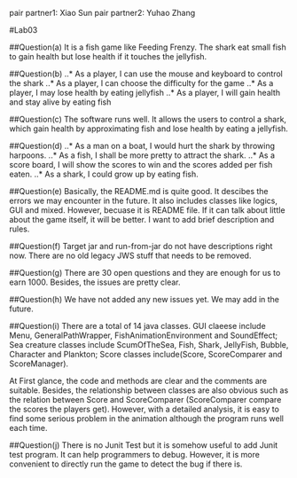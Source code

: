 pair partner1: Xiao Sun
pair partner2: Yuhao Zhang

#Lab03

##Question(a)
It is a fish game like Feeding Frenzy. The shark eat small fish to gain health but lose health if it touches the jellyfish.

##Question(b)
..* As a player, I can use the mouse and keyboard to control the shark
..* As a player, I can choose the difficulty for the game
..* As a player, I may lose health by eating jellyfish
..* As a player, I will gain health and stay alive by eating fish

##Question(c)
The software runs well. It allows the users to control a shark, which gain health by approximating fish and lose health by eating a jellyfish. 

##Question(d)
..* As a man on a boat, I would hurt the shark by throwing harpoons. 
..* As a fish, I shall be more pretty to attract the shark.
..* As a score board, I will show the scores to win and the scores added per fish eaten.
..* As a shark, I could grow up by eating fish.  

##Question(e)
Basically, the README.md is quite good. It descibes the errors we may encounter in the future. It also includes classes like logics, GUI and mixed. However, becuase it is README file. If it can talk about little about the game itself, it will be better. I want to add brief description and rules.

##Question(f)
Target jar and run-from-jar do not have descriptions right now. There are no old legacy JWS stuff that needs to be removed.

##Question(g)
There are 30 open questions and they are enough for us to earn 1000. Besides, the issues are pretty clear.

##Question(h)
We have not added any new issues yet. We may add in the future.

##Question(i)
There are a total of 14 java classes. GUI claeese include Menu, GeneralPathWrapper, FishAnimationEnvironment and SoundEffect; Sea creature classes include ScumOfTheSea, Fish, Shark, JellyFish, Bubble, Character and Plankton; Score classes include(Score, ScoreComparer and ScoreManager).

At First glance, the code and methods are clear and the comments are suitable. Besides, the relationship between classes are also obvious such as the relation between Score and ScoreComparer (ScoreComparer compare the scores the players get). However, with a detailed analysis, it is easy to find some serious problem in the animation although the program runs well each time.

##Question(j)
There is no Junit Test but it is somehow useful to add Junit test program. It can help programmers to debug. However, it is more convenient to directly run the game to detect the bug if there is.